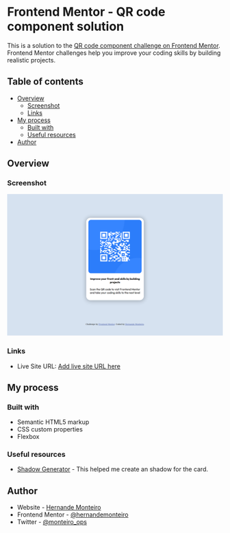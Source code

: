 # Frontend Mentor - QR code component solution

This is a solution to the [QR code component challenge on Frontend Mentor](https://www.frontendmentor.io/challenges/qr-code-component-iux_sIO_H). Frontend Mentor challenges help you improve your coding skills by building realistic projects.

## Table of contents

- [Overview](#overview)
  - [Screenshot](#screenshot)
  - [Links](#links)
- [My process](#my-process)
  - [Built with](#built-with)
  - [Useful resources](#useful-resources)
- [Author](#author)

## Overview

### Screenshot

![](./images/projectscreenshot.png)

### Links

- Live Site URL: [Add live site URL here](https://hernandemonteiro.github.io/qrcode-mentor/)

## My process

### Built with

- Semantic HTML5 markup
- CSS custom properties
- Flexbox

### Useful resources

- [Shadow Generator](https://cssgenerator.org/box-shadow-css-generator.html) - This helped me create an shadow for the card.

## Author

- Website - [Hernande Monteiro](https://hernandemonteiro.vercel.app)
- Frontend Mentor - [@hernandemonteiro](https://www.frontendmentor.io/profile/hernandemonteiro)
- Twitter - [@monteiro_ops](https://www.twitter.com/monteiro_ops)
